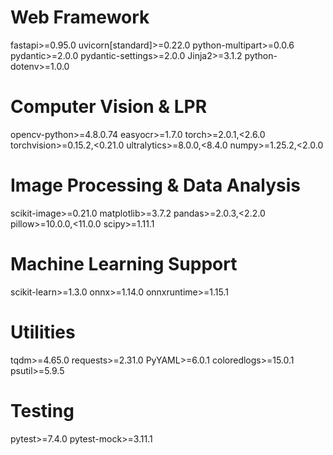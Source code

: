 # Web Framework
fastapi>=0.95.0
uvicorn[standard]>=0.22.0
python-multipart>=0.0.6
pydantic>=2.0.0
pydantic-settings>=2.0.0
Jinja2>=3.1.2
python-dotenv>=1.0.0

# Computer Vision & LPR
opencv-python>=4.8.0.74
easyocr>=1.7.0
torch>=2.0.1,<2.6.0
torchvision>=0.15.2,<0.21.0
ultralytics>=8.0.0,<8.4.0
numpy>=1.25.2,<2.0.0

# Image Processing & Data Analysis
scikit-image>=0.21.0
matplotlib>=3.7.2
pandas>=2.0.3,<2.2.0
pillow>=10.0.0,<11.0.0
scipy>=1.11.1

# Machine Learning Support
scikit-learn>=1.3.0
onnx>=1.14.0
onnxruntime>=1.15.1

# Utilities
tqdm>=4.65.0
requests>=2.31.0
PyYAML>=6.0.1
coloredlogs>=15.0.1
psutil>=5.9.5

# Testing
pytest>=7.4.0
pytest-mock>=3.11.1

